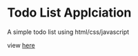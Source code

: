 <h1>Todo List Applciation</h1>

A simple todo list using html/css/javascript

view [here](https://charlieh7.github.io/Todo-List-App/)
